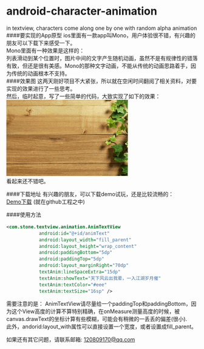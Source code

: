 # android-character-animation
in textview, characters come along one by one with random alpha animation<br/>
####要实现的App原型
ios里面有一款app叫Mono，用户体验很不错，有兴趣的朋友可以下载下来感受一下。<br/>
Mono里面有一种效果是这样的：<br/>
列表滑动到某个位置时，图片中间的文字产生随机动画，虽然不是有规律性的错落有致，但还是很有美感。Mono的那种文字动画，不能从传统的动画思路着手，因为传统的动画根本不支持。<br/>
####效果图
这两天刚好项目不大紧张，所以就在空闲时间翻阅了相关资料，对要实现的效果进行了一些思考。<br/>
然后，临时起意，写了一些简单的代码，大致实现了如下的效果：<br/>
<img src="screen.gif" width="320" height="200" /><br/>
看起来还不错吧。<br/>

####下载地址
有兴趣的朋友，可以下载demo试玩，还是比较流畅的：<br/>
[Demo下载](TextViewAnimation.apk) (就在github工程之中)

####使用方法
```xml
<com.stone.textview.animation.AnimTextView
            android:id="@+id/animText"
            android:layout_width="fill_parent"
            android:layout_height="wrap_content"
            android:paddingBottom="5dp"
            android:paddingTop="5dp"
            android:layout_marginRight="70dp"
            textAnim:lineSpaceExtra="15dp"
            textAnim:showText="天下风云出我辈，一入江湖岁月催"
            textAnim:textColor="#eee"
            textAnim:textSize="16sp" />
```

需要注意的是：
AnimTextView请尽量给一个paddingTop和paddingBottom，因为这个View高度的计算不算特别精确，在onMeasure测量高度的时候，被canvas.drawText的坐标计算有些模糊，可能会有稍微的一丢丢的偏差(很小).<br>
此外，andorid:layout_with属性可以直接设置一个宽度，或者设置成fill_parent。<br>

如果还有其它问题，请联系邮箱: 120809170@qq.com


